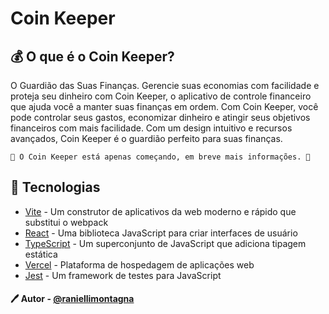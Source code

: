 # Coin Keeper

## 💰 O que é o Coin Keeper?

O Guardião das Suas Finanças. Gerencie suas economias com facilidade e proteja seu dinheiro
com Coin Keeper, o aplicativo de controle financeiro que ajuda você a manter suas finanças em ordem.
Com Coin Keeper, você pode controlar seus gastos, economizar dinheiro e atingir seus objetivos
financeiros com mais facilidade. Com um design intuitivo e recursos avançados, Coin Keeper é o
guardião perfeito para suas finanças.

```
🚧 O Coin Keeper está apenas começando, em breve mais informações. 🚧
```

## 📱 Tecnologias

- [Vite](https://vitejs.dev/) - Um construtor de aplicativos da web moderno e rápido que substitui o webpack
- [React](https://reactjs.org/) - Uma biblioteca JavaScript para criar interfaces de usuário
- [TypeScript](https://www.typescriptlang.org/) - Um superconjunto de JavaScript que adiciona tipagem estática
- [Vercel](https://vercel.com/) - Plataforma de hospedagem de aplicações web
- [Jest](https://jestjs.io/) - Um framework de testes para JavaScript

#### 🖊️ Autor - [@raniellimontagna](https://www.github.com/raniellimontagna)

